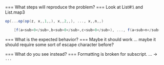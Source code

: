 === What steps will reproduce the problem? ===
Look at List#:\ and List.map3

```scala
op(...op(op(z, x,,1,,), x,,2,,), ..., x,,n,,)
```

```scala
    [f(a<sub>0</sub>,b<sub>0</sub>,c<sub>0</sub>), ..., f(a<sub>n</sub>,b<sub>n</sub>,c<sub>n</sub>)] if the lists are [a<sub>0</sub>, ..., a<sub>k</sub>], [b<sub>0</sub>, ..., b<sub>l</sub>], [c<sub>0</sub>, ..., c<sub>m</sub>] and n = min(k,l,m) 
```



=== What is the expected behavior? ===
Maybe it should work ... maybe it should require some sort of escape character before?


=== What do you see instead? ===
Formatting is broken for subscript.
... -> ``...``
